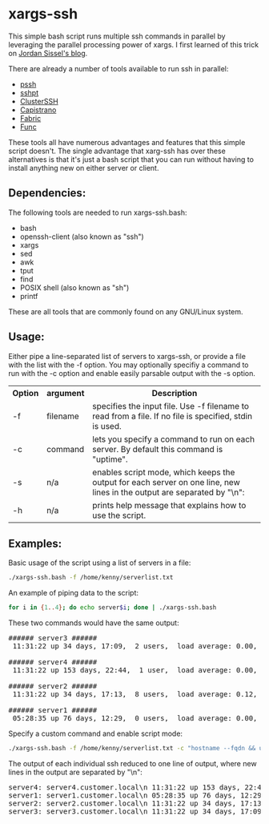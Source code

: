 xargs-ssh
=============

This simple bash script runs multiple ssh commands in parallel by leveraging the parallel processing power of xargs. I first learned of this trick on [Jordan Sissel's blog](http://www.semicomplete.com/blog/articles/week-of-unix-tools/day-5-xargs.html).

There are already a number of tools available to run ssh in parallel:
* [pssh](http://www.theether.org/pssh/)
* [sshpt](http://code.google.com/p/sshpt/)
* [ClusterSSH](http://clusterssh.sourceforge.net/)
* [Capistrano](http://capistranorb.com/)
* [Fabric](http://fabfile.org/)
* [Func](https://fedorahosted.org/func/)

These tools all have numerous advantages and features that this simple script doesn't. The single advantage that xarg-ssh has over these alternatives is that it's just a bash script that you can run without having to install anything new on either server or client.

Dependencies:
-------------
The following tools are needed to run xargs-ssh.bash:
* bash
* openssh-client (also known as "ssh")
* xargs
* sed
* awk
* tput
* find
* POSIX shell (also known as "sh")
* printf

These are all tools that are commonly found on any GNU/Linux system.

Usage:
------
Either pipe a line-separated list of servers to xargs-ssh, or provide a file with the list with the -f option. You may optionally specifiy a command to run with the -c option and enable easily parsable output with the -s option.

<table>
  <tr>
    <th>Option</th><th>argument</th><th>Description</th>
  </tr>
  <tr>
    <td>-f</td><td>filename</td><td>specifies the input file. Use -f filename to read from a file. If no file is specified, stdin is used.</td>
  </tr>
  <tr>
    <td>-c</td><td>command</td><td>lets you specify a command to run on each server. By default this command is "uptime".</td>
  </tr>
  <tr>
    <td>-s</td><td>n/a</td><td>enables script mode, which keeps the output for each server on one line, new lines in the output are separated by "\n":</td>
  </tr>
  <tr>
    <td>-h</td><td>n/a</td><td>prints help message that explains how to use the script.</td>
  </tr>
</table>

Examples:
---------
Basic usage of the script using a list of servers in a file:
````bash
./xargs-ssh.bash -f /home/kenny/serverlist.txt
````
An example of piping data to the script:
````bash
for i in {1..4}; do echo server$i; done | ./xargs-ssh.bash
````
These two commands would have the same output:
<pre>
###### server3 ######
 11:31:22 up 34 days, 17:09,  2 users,  load average: 0.00, 0.00, 0.00

###### server4 ######
 11:31:22 up 153 days, 22:44,  1 user,  load average: 0.00, 0.00, 0.00

###### server2 ######
 11:31:22 up 34 days, 17:13,  8 users,  load average: 0.12, 0.11, 0.05

###### server1 ######
 05:28:35 up 76 days, 12:29,  0 users,  load average: 0.00, 0.00, 0.00
</pre>


Specify a custom command and enable script mode:
````bash
./xargs-ssh.bash -f /home/kenny/serverlist.txt -c "hostname --fqdn && uptime" -s
````
The output of each individual ssh reduced to one line of output, where new lines in the output are separated by "\n":
<pre>
server4: server4.customer.local\n 11:31:22 up 153 days, 22:44,  1 user,  load average: 0.00, 0.00, 0.00
server1: server1.customer.local\n 05:28:35 up 76 days, 12:29,  0 users,  load average: 0.00, 0.00, 0.00
server2: server2.customer.local\n 11:31:22 up 34 days, 17:13,  8 users,  load average: 0.12, 0.11, 0.05
server3: server3.customer.local\n 11:31:22 up 34 days, 17:09,  2 users,  load average: 0.00, 0.00, 0.00
</pre>
